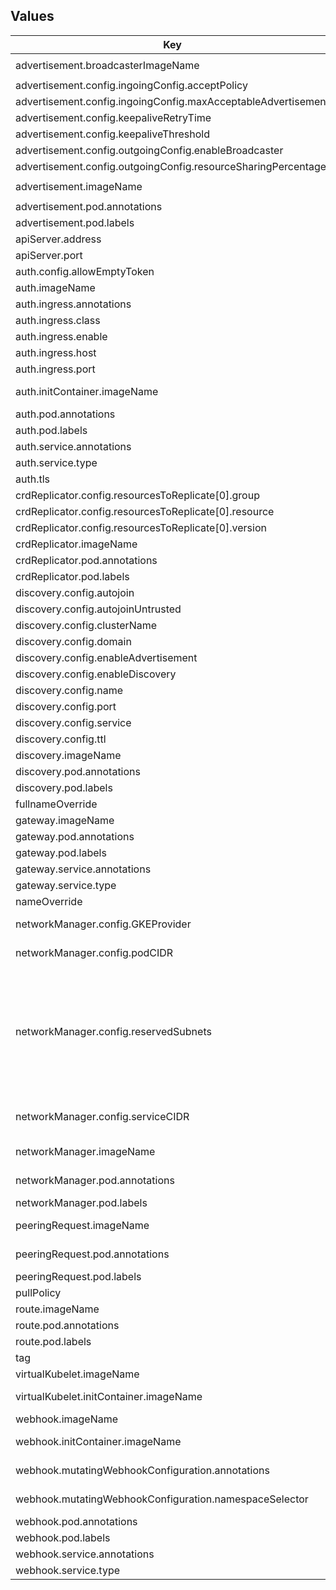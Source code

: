 ## Values

| Key | Type | Default | Description |
|-----|------|---------|-------------|
| advertisement.broadcasterImageName | string | `"liqo/advertisement-broadcaster"` | broadcaster image repository |
| advertisement.config.ingoingConfig.acceptPolicy | string | `"AutoAcceptMax"` |  |
| advertisement.config.ingoingConfig.maxAcceptableAdvertisement | int | `5` |  |
| advertisement.config.keepaliveRetryTime | int | `20` |  |
| advertisement.config.keepaliveThreshold | int | `3` |  |
| advertisement.config.outgoingConfig.enableBroadcaster | bool | `true` |  |
| advertisement.config.outgoingConfig.resourceSharingPercentage | int | `30` |  |
| advertisement.imageName | string | `"liqo/advertisement-operator"` | advertisement image repository |
| advertisement.pod.annotations | object | `{}` | advertisement pod annotations |
| advertisement.pod.labels | object | `{}` | advertisement pod labels |
| apiServer.address | string | `""` | remote API server IP address |
| apiServer.port | string | `""` | remote API server port |
| auth.config.allowEmptyToken | bool | `false` |  |
| auth.imageName | string | `"liqo/auth-service"` | auth image repository |
| auth.ingress.annotations | object | `{}` | auth ingress annotations |
| auth.ingress.class | string | `""` |  |
| auth.ingress.enable | bool | `false` |  |
| auth.ingress.host | string | `""` |  |
| auth.ingress.port | string | `""` |  |
| auth.initContainer.imageName | string | `"nginx:1.19"` | auth init container image repository |
| auth.pod.annotations | object | `{}` | auth pod annotations |
| auth.pod.labels | object | `{}` | auth pod labels |
| auth.service.annotations | object | `{}` | auth service annotations |
| auth.service.type | string | `"NodePort"` | auth service type |
| auth.tls | bool | `true` |  |
| crdReplicator.config.resourcesToReplicate[0].group | string | `"net.liqo.io"` |  |
| crdReplicator.config.resourcesToReplicate[0].resource | string | `"networkconfigs"` |  |
| crdReplicator.config.resourcesToReplicate[0].version | string | `"v1alpha1"` |  |
| crdReplicator.imageName | string | `"liqo/crd-replicator"` | crdReplicator image repository |
| crdReplicator.pod.annotations | object | `{}` | crdReplicator pod annotations |
| crdReplicator.pod.labels | object | `{}` | crdReplicator pod labels |
| discovery.config.autojoin | bool | `true` |  |
| discovery.config.autojoinUntrusted | bool | `true` |  |
| discovery.config.clusterName | string | `""` |  |
| discovery.config.domain | string | `"local."` |  |
| discovery.config.enableAdvertisement | bool | `true` |  |
| discovery.config.enableDiscovery | bool | `true` |  |
| discovery.config.name | string | `"MyLiqo"` |  |
| discovery.config.port | int | `6443` |  |
| discovery.config.service | string | `"_liqo_api._tcp"` |  |
| discovery.config.ttl | int | `90` |  |
| discovery.imageName | string | `"liqo/discovery"` | discovery image repository |
| discovery.pod.annotations | object | `{}` | discovery pod annotations |
| discovery.pod.labels | object | `{}` | discovery pod labels |
| fullnameOverride | string | `""` | full liqo name override |
| gateway.imageName | string | `"liqo/liqonet"` | gateway image repository |
| gateway.pod.annotations | object | `{}` | gateway pod annotations |
| gateway.pod.labels | object | `{}` | gateway pod labels |
| gateway.service.annotations | object | `{}` |  |
| gateway.service.type | string | `"NodePort"` |  |
| nameOverride | string | `""` | liqo name override |
| networkManager.config.GKEProvider | bool | `false` | set this field to true if you are deploying liqo in GKE cluster |
| networkManager.config.podCIDR | string | `""` | the subnet used by the cluster for the pods, in CIDR notation |
| networkManager.config.reservedSubnets | list | `[]` | this field is used by the IPAM embedded in the liqo-networkManager.Subnets listed in this field are excluded from the list of possible subnets used for natting POD CIDR. Add here the subnets already used in your environment as a list in CIDR notation (e.g. [10.1.0.0/16, 10.200.1.0/24]). |
| networkManager.config.serviceCIDR | string | `""` | the subnet used by the cluster for the services, in CIDR notation |
| networkManager.imageName | string | `"liqo/liqonet"` | networkManager image repository |
| networkManager.pod.annotations | object | `{}` | networkManager pod annotations |
| networkManager.pod.labels | object | `{}` | networkManager pod labels |
| peeringRequest.imageName | string | `"liqo/peering-request-operator"` | peeringRequest image repository |
| peeringRequest.pod.annotations | object | `{}` | peering request pod annotations |
| peeringRequest.pod.labels | object | `{}` | peering request pod labels |
| pullPolicy | string | `"IfNotPresent"` | pullPolicy for liqo pods |
| route.imageName | string | `"liqo/liqonet"` | route image repository |
| route.pod.annotations | object | `{}` | route pod annotations |
| route.pod.labels | object | `{}` | route pod labels |
| tag | string | `""` | images' tag |
| virtualKubelet.imageName | string | `"liqo/virtual-kubelet"` | virtual kubelet image repository |
| virtualKubelet.initContainer.imageName | string | `"liqo/init-vkubelet"` | virtual kubelet init container image repository |
| webhook.imageName | string | `"liqo/liqo-webhook"` | webhook image repository |
| webhook.initContainer.imageName | string | `"liqo/webhook-configuration"` | webhook init container image repository |
| webhook.mutatingWebhookConfiguration.annotations | object | `{}` | mutatingWebhookConfiguration annotations |
| webhook.mutatingWebhookConfiguration.namespaceSelector | object | `{"liqo.io/enabled":"true"}` | mutatingWebhookConfiguration namespace selector |
| webhook.pod.annotations | object | `{}` | webhook pod annotations |
| webhook.pod.labels | object | `{}` | webhook pod labels |
| webhook.service.annotations | object | `{}` | webhook service annotations |
| webhook.service.type | string | `"ClusterIP"` | webhook service type |